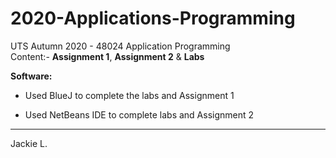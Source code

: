 # 2020-Applications-Programming
UTS Autumn 2020 - 48024 Application Programming  
Content:- **Assignment 1**, **Assignment 2** & **Labs**

**Software:**

- Used BlueJ to complete the labs and Assignment 1

- Used NetBeans IDE to complete labs and Assignment 2

-----

Jackie L.